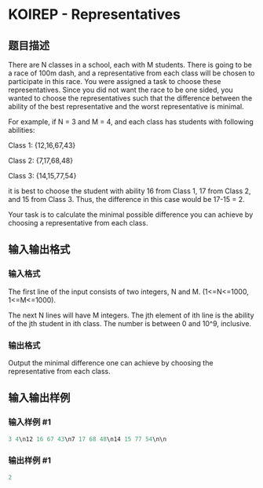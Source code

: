 # KOIREP - Representatives

## 题目描述

There are N classes in a school, each with M students. There is going to be a race of 100m dash, and a representative from each class will be chosen to participate in this race. You were assigned a task to choose these representatives. Since you did not want the race to be one sided, you wanted to choose the representatives such that the difference between the ability of the best representative and the worst representative is minimal.

For example, if N = 3 and M = 4, and each class has students with following abilities:

Class 1: {12,16,67,43}

Class 2: {7,17,68,48}

Class 3: {14,15,77,54}

it is best to choose the student with ability 16 from Class 1, 17 from Class 2, and 15 from Class 3. Thus, the difference in this case would be 17-15 = 2.

Your task is to calculate the minimal possible difference you can achieve by choosing a representative from each class.

## 输入输出格式

### 输入格式

The first line of the input consists of two integers, N and M. (1<=N<=1000, 1<=M<=1000).

The next N lines will have M integers. The jth element of ith line is the ability of the jth student in ith class. The number is between 0 and 10^9, inclusive.

### 输出格式

Output the minimal difference one can achieve by choosing the representative from each class.

## 输入输出样例

### 输入样例 #1

```cpp
3 4\n12 16 67 43\n7 17 68 48\n14 15 77 54\n\n
```


### 输出样例 #1

```cpp
2
```



